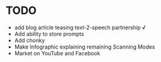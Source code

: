 # TODO

- add blog article teasing text-2-speech partnership √
- Add ability to store prompts
- Add chonky
- Make Infographic explaining remaining Scanning Modes
- Market on YouTube and Facebook